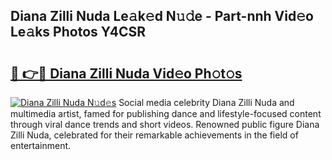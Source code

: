 ## Diana Zilli Nuda Le𝚊k𝚎d N𝚞𝚍e - Part-nnh Vid𝚎o Le𝚊ks Photos Y4CSR

# <h2><a href="http://fbdv533.evod.top/?m=Diana+Zilli+Nuda">🔗 👉🔴 Diana Zilli Nuda Vid𝚎o Ph𝚘t𝚘s</a></h2>

[![Diana Zilli Nuda N𝚞d𝚎s](https://i.imgur.com/8V9OHl7.gif)](http://fbdv533.evod.top/?m=Diana+Zilli+Nuda)
Social media celebrity Diana Zilli Nuda and multimedia artist, famed for publishing dance and lifestyle-focused content through viral dance trends and short videos. Renowned public figure Diana Zilli Nuda, celebrated for their remarkable achievements in the field of entertainment. 
